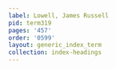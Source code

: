 ```yaml
---
label: Lowell, James Russell
pid: term319
pages: '457'
order: '0599'
layout: generic_index_term
collection: index-headings
---
```


